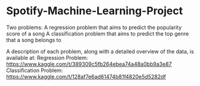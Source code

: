 # Spotify-Machine-Learning-Project

Two problems:
A regression problem that aims to predict the popularity score of a song
A classification problem that aims to predict the top genre that a song belongs to

A description of each problem, along with a detailed overview of the data, is available at:
Regression Problem: https://www.kaggle.com/t/389309c5fb264ebea74a48a0bb9a3e87
Classification Problem: https://www.kaggle.com/t/128af7e6ad61474b81f4820e5d5282df

